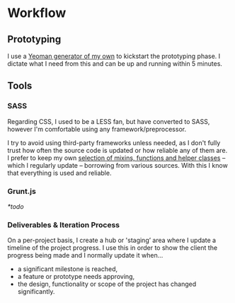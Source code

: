 # Workflow

## Prototyping
I use a [Yeoman generator of my own](https://github.com/adamcbrewer/generator-launchpad/) to kickstart the prototyping phase. I dictate what I need from this and can be up and running within 5 minutes.

## Tools

### SASS
Regarding CSS, I used to be a LESS fan, but have converted to SASS, however I'm comfortable using any framework/preprocessor.

I try to avoid using third-party frameworks unless needed, as I don't fully trust how often the source code is updated or how reliable any of them are. I prefer to keep my own [selection of mixins, functions and helper classes](https://github.com/adamcbrewer/generator-launchpad/tree/master/app/templates/assets/css/sass) – which I regularly update – borrowing from various sources. With this I know that everything is used and reliable.

### Grunt.js

_*todo_

### Deliverables & Iteration Process

On a per-project basis, I create a hub or 'staging’ area where I update a timeline of the project progress. I use this in order to show the client the progress being made and I normally update it when…

+ a significant milestone is reached,
+ a feature or prototype needs approving,
+ the design, functionality or scope of the project has changed significantly.

